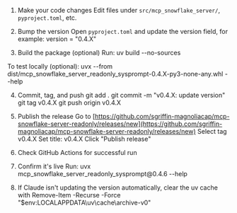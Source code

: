 1. Make your code changes
   Edit files under `src/mcp_snowflake_server/`, `pyproject.toml`, etc.

2. Bump the version
   Open `pyproject.toml` and update the version field, for example:
   version = "0.4.X"

3. Build the package (optional)
   Run:
   uv build --no-sources

To test locally (optional):
uvx --from dist/mcp\_snowflake\_server\_readonly\_sysprompt-0.4.X-py3-none-any.whl --help

4. Commit, tag, and push
   git add .
   git commit -m "v0.4.X: update version"
   git tag v0.4.X
   git push origin v0.4.X

5. Publish the release
   Go to [https://github.com/sgriffin-magnoliacap/mcp-snowflake-server-readonly/releases/new](https://github.com/sgriffin-magnoliacap/mcp-snowflake-server-readonly/releases/new)
   Select tag v0.4.X
   Set title: v0.4.X
   Click "Publish release"

6. Check GitHub Actions for successful run

7. Confirm it's live
   Run:
   uvx mcp\_snowflake\_server\_readonly\_sysprompt\@0.4.6 --help

8. If Claude isn't updating the version automatically, clear the uv cache with Remove-Item -Recurse -Force "$env:LOCALAPPDATA\uv\cache\archive-v0"
